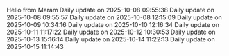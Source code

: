 ﻿Hello from Maram
Daily update on 2025-10-08 09:55:38
Daily update on 2025-10-08 09:55:57
Daily update on 2025-10-08 12:15:09
Daily update on 2025-10-09 10:34:16
Daily update on 2025-10-10 12:16:34
Daily update on 2025-10-11 11:17:22
Daily update on 2025-10-12 10:30:53
Daily update on 2025-10-13 15:16:14
Daily update on 2025-10-14 11:22:13
Daily update on 2025-10-15 11:14:43
